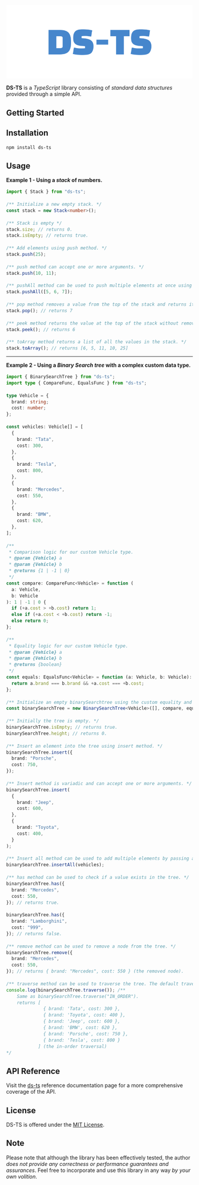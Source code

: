 ![DS-TS](./public/ds-ts-cover.png)

**DS-TS** is a _TypeScript_ library consisting of _standard data structures_ provided through a simple API.

## Getting Started

## Installation

```bash
npm install ds-ts
```

## Usage

**Example 1 - Using a _stack_ of numbers.**

```typescript
import { Stack } from "ds-ts";

/** Initialize a new empty stack. */
const stack = new Stack<number>();

/** Stack is empty */
stack.size; // returns 0.
stack.isEmpty; // returns true.

/** Add elements using push method. */
stack.push(25);

/** push method can accept one or more arguments. */
stack.push(10, 11);

/** pushAll method can be used to push multiple elements at once using a list of values. */
stack.pushAll([5, 6, 7]);

/** pop method removes a value from the top of the stack and returns it. */
stack.pop(); // returns 7

/** peek method returns the value at the top of the stack without removing it from the stack. */
stack.peek(); // returns 6

/** toArray method returns a list of all the values in the stack. */
stack.toArray(); // returns [6, 5, 11, 10, 25]
```

---

**Example 2 - Using a _Binary Search tree_ with a complex custom data type.**

```typescript
import { BinarySearchTree } from "ds-ts";
import type { CompareFunc, EqualsFunc } from "ds-ts";

type Vehicle = {
  brand: string;
  cost: number;
};

const vehicles: Vehicle[] = [
  {
    brand: "Tata",
    cost: 300,
  },
  {
    brand: "Tesla",
    cost: 800,
  },
  {
    brand: "Mercedes",
    cost: 550,
  },
  {
    brand: "BMW",
    cost: 620,
  },
];

/**
 * Comparison logic for our custom Vehicle type.
 * @param {Vehicle} a
 * @param {Vehicle} b
 * @returns {1 | -1 | 0}
 */
const compare: CompareFunc<Vehicle> = function (
  a: Vehicle,
  b: Vehicle
): 1 | -1 | 0 {
  if (+a.cost > +b.cost) return 1;
  else if (+a.cost < +b.cost) return -1;
  else return 0;
};

/**
 * Equality logic for our custom Vehicle type.
 * @param {Vehicle} a
 * @param {Vehicle} b
 * @returns {boolean}
 */
const equals: EqualsFunc<Vehicle> = function (a: Vehicle, b: Vehicle): boolean {
  return a.brand === b.brand && +a.cost === +b.cost;
};

/** Initialize an empty binarySearchtree using the custom equality and compare functions. */
const binarySearchTree = new BinarySearchTree<Vehicle>([], compare, equals);

/** Initially the tree is empty. */
binarySearchTree.isEmpty; // returns true.
binarySearchTree.height; // returns 0.

/** Insert an element into the tree using insert method. */
binarySearchTree.insert({
  brand: "Porsche",
  cost: 750,
});

/** Insert method is variadic and can accept one or more arguments. */
binarySearchTree.insert(
  {
    brand: "Jeep",
    cost: 600,
  },
  {
    brand: "Toyota",
    cost: 400,
  }
);

/** Insert all method can be used to add multiple elements by passing a list as an argument. */
binarySearchTree.insertAll(vehicles);

/** has method can be used to check if a value exists in the tree. */
binarySearchTree.has({
  brand: "Mercedes",
  cost: 550,
}); // returns true.

binarySearchTree.has({
  brand: "Lamborghini",
  cost: "999",
}); // returns false.

/** remove method can be used to remove a node from the tree. */
binarySearchTree.remove({
  brand: "Mercedes",
  cost: 550,
}); // returns { brand: "Mercedes", cost: 550 } (the removed node).

/** traverse method can be used to traverse the tree. The default traversal is in_order traversal */
console.log(binarySearchTree.traverse()); /**
    Same as binarySearchTree.traverse("IN_ORDER").
    returns [
              { brand: 'Tata', cost: 300 },
              { brand: 'Toyota', cost: 400 },
              { brand: 'Jeep', cost: 600 },
              { brand: 'BMW', cost: 620 },
              { brand: 'Porsche', cost: 750 },
              { brand: 'Tesla', cost: 800 }
            ] (the in-order traversal)
*/
```

## API Reference

Visit the [ds-ts](https://rb.gy/c4ruz) reference documentation page for a more comprehensive coverage of the API.

## License

DS-TS is offered under the [MIT License](./LICENSE).

## Note

Please note that although the library has been effectively tested, the author _does not provide any correctness or performance guarantees and assurances_. Feel free to incorporate and use this library in any way _by your own volition_.
